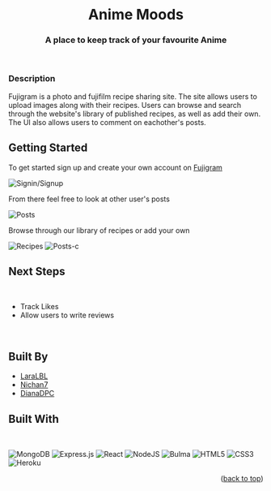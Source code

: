 <br />
<div align="center"> 
<h1 align="center">Anime Moods</h1>

  <h3 align="center">
    A place to keep track of your favourite Anime
<br />
    
</div>
<br>

### Description

Fujigram is a photo and fujifilm recipe sharing site. The site allows users to upload images along with their recipes. Users can browse and search through the website's library of published recipes, as well as add their own. The UI also allows users to comment on eachother's posts. 




## Getting Started

To get started sign up and create your own account on [Fujigram](https://fujigram.herokuapp.com/accounts/login/)
<br>

![Signin/Signup](/main_app/static/images/signin.png)

From there feel free to look at other user's posts
<br>

![Posts](/main_app/static/images/posts.png)

Browse through our library of recipes or add your own
<br>

![Recipes](/main_app/static/images/create-r.png)
![Posts-c](/main_app/static/images/create-p.png)

## Next Steps
<br>

*  Track Likes
*  Allow users to write reviews

<br>

## Built By
* [LaraLBL](https://github.com/LaraLBL)
* [Nichan7](https://github.com/Nichan7)
* [DianaDPC](https://github.com/DianaDPC)

## Built With
<br>

![MongoDB](https://img.shields.io/badge/MongoDB-%234ea94b.svg?style=for-the-badge&logo=mongodb&logoColor=white)
![Express.js](https://img.shields.io/badge/express.js-%23404d59.svg?style=for-the-badge&logo=express&logoColor=%2361DAFB)
![React](https://img.shields.io/badge/react-%2320232a.svg?style=for-the-badge&logo=react&logoColor=%2361DAFB)
![NodeJS](https://img.shields.io/badge/node.js-6DA55F?style=for-the-badge&logo=node.js&logoColor=white)
![Bulma](https://img.shields.io/badge/bulma-00D0B1?style=for-the-badge&logo=bulma&logoColor=white)
![HTML5](https://img.shields.io/badge/html5-%23E34F26.svg?style=for-the-badge&logo=html5&logoColor=white)
![CSS3](https://img.shields.io/badge/css3-%231572B6.svg?style=for-the-badge&logo=css3&logoColor=white)
![Heroku](https://img.shields.io/badge/heroku-%23430098.svg?style=for-the-badge&logo=heroku&logoColor=white)


<p align="right">(<a href="#readme-top">back to top</a>)</p>